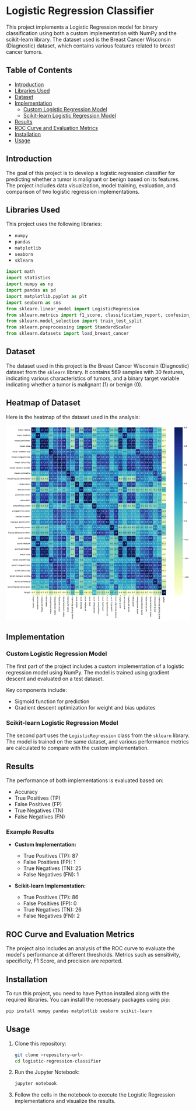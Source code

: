 # Logistic Regression Classifier

This project implements a Logistic Regression model for binary classification using both a custom implementation with NumPy and the scikit-learn library. The dataset used is the Breast Cancer Wisconsin (Diagnostic) dataset, which contains various features related to breast cancer tumors.

## Table of Contents

- [Introduction](#introduction)
- [Libraries Used](#libraries-used)
- [Dataset](#dataset)
- [Implementation](#implementation)
  - [Custom Logistic Regression Model](#custom-logistic-regression-model)
  - [Scikit-learn Logistic Regression Model](#scikit-learn-logistic-regression-model)
- [Results](#results)
- [ROC Curve and Evaluation Metrics](#roc-curve-and-evaluation-metrics)
- [Installation](#installation)
- [Usage](#usage)

## Introduction

The goal of this project is to develop a logistic regression classifier for predicting whether a tumor is malignant or benign based on its features. The project includes data visualization, model training, evaluation, and comparison of two logistic regression implementations.

## Libraries Used

This project uses the following libraries:

- `numpy`
- `pandas`
- `matplotlib`
- `seaborn`
- `sklearn`

```python
import math
import statistics
import numpy as np
import pandas as pd
import matplotlib.pyplot as plt
import seaborn as sns
from sklearn.linear_model import LogisticRegression
from sklearn.metrics import f1_score, classification_report, confusion_matrix, roc_auc_score, roc_curve
from sklearn.model_selection import train_test_split
from sklearn.preprocessing import StandardScaler
from sklearn.datasets import load_breast_cancer
```

## Dataset

The dataset used in this project is the Breast Cancer Wisconsin (Diagnostic) dataset from the `sklearn` library. It contains 569 samples with 30 features, indicating various characteristics of tumors, and a binary target variable indicating whether a tumor is malignant (1) or benign (0).

## Heatmap of Dataset

Here is the heatmap of the dataset used in the analysis:

![Heatmap](https://raw.githubusercontent.com/Nilabbasi/Breast-Cancer-Classification-LogReg/main/heatmap.png)

## Implementation

### Custom Logistic Regression Model

The first part of the project includes a custom implementation of a logistic regression model using NumPy. The model is trained using gradient descent and evaluated on a test dataset. 

Key components include:
- Sigmoid function for prediction
- Gradient descent optimization for weight and bias updates

### Scikit-learn Logistic Regression Model

The second part uses the `LogisticRegression` class from the `sklearn` library. The model is trained on the same dataset, and various performance metrics are calculated to compare with the custom implementation.

## Results

The performance of both implementations is evaluated based on:
- Accuracy
- True Positives (TP)
- False Positives (FP)
- True Negatives (TN)
- False Negatives (FN)

### Example Results

- **Custom Implementation:**
  - True Positives (TP): 87
  - False Positives (FP): 1
  - True Negatives (TN): 25
  - False Negatives (FN): 1

- **Scikit-learn Implementation:**
  - True Positives (TP): 86
  - False Positives (FP): 0
  - True Negatives (TN): 26
  - False Negatives (FN): 2

## ROC Curve and Evaluation Metrics

The project also includes an analysis of the ROC curve to evaluate the model's performance at different thresholds. Metrics such as sensitivity, specificity, F1 Score, and precision are reported.

## Installation

To run this project, you need to have Python installed along with the required libraries. You can install the necessary packages using pip:

```bash
pip install numpy pandas matplotlib seaborn scikit-learn
```

## Usage

1. Clone this repository:
   ```bash
   git clone <repository-url>
   cd logistic-regression-classifier
   ```

2. Run the Jupyter Notebook:
   ```bash
   jupyter notebook
   ```

3. Follow the cells in the notebook to execute the Logistic Regression implementations and visualize the results.


